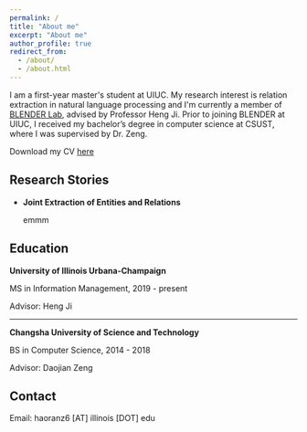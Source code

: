 ```yaml
---
permalink: /
title: "About me"
excerpt: "About me"
author_profile: true
redirect_from: 
  - /about/
  - /about.html
---
```


I am a first-year master's student at UIUC. My research interest is relation extraction in natural language processing and I'm currently a member of [BLENDER Lab](http://blender.cs.illinois.edu/), advised by Professor Heng Ji. Prior to joining BLENDER at UIUC, I received my bachelor’s degree in computer science at CSUST, where I was supervised by Dr. Zeng.

Download my CV [here](https://windchimeran.github.io/files/haoran_resume.pdf)

## Research Stories

- **Joint Extraction of Entities and Relations**

    emmm

<!-- ## Paper and Manuscript

(\* refers to equal contribution) -->



<!-- - <u>Ranran Haoran Zhang</u>\*, Qianying Liu\*, Aysa Xuemo Fan, Heng Ji, Daojian Zeng, Fei Cheng, Daisuke Kawahara, Sadao Kurohashi, **Minimize Exposure Bias of Seq2Seq Models in Joint Entity and Relation Extraction**. EMNLP2020 Findings. Preprint [here](https://arxiv.org/pdf/2009.07503.pdf).

- Qingyun Wang, Manling Li, Xuan Wang, Nikolaus Parulian, Guangxing Han, Jiawei Ma, Jingxuan Tu, Ying Lin, <u>Ranran Haoran Zhang</u>, Weili Liu, Aabhas Chauhan, Yingjun Guan, Bangzheng Li, Ruisong Li, Xiangchen Song, Heng Ji, Jiawei Han, Shih-Fu Chang, James Pustejovsky, David Liem, Ahmed Elsayed, Martha Palmer, Jasmine Rah, Cynthia Schneider, Boyan Onyshkevych. **COVID-19 Literature Knowledge Graph Construction and Drug Repurposing Report Generation**. Preprint [here](https://arxiv.org/pdf/2007.00576.pdf).

- Daojian Zeng\*, <u>Ranran Haoran Zhang</u>\*, Qianying Liu, **CopyMTL: Copy Mechanism for Joint Extraction of Entities and Relations
with Multi-Task Learning**. AAAI, 2020. Retrieved from [here](https://arxiv.org/pdf/1911.10438.pdf). -->

## Education

**University of Illinois Urbana-Champaign**

MS in Information Management, 2019 - present

Advisor: Heng Ji

------


**Changsha University of Science and Technology**

BS in Computer Science, 2014 - 2018

Advisor: Daojian Zeng

## Contact

Email: haoranz6 [AT] illinois [DOT] edu
